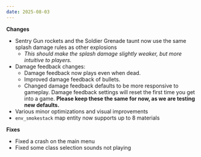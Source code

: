 ```yaml
---
date: 2025-08-03
---
```


**Changes**

* Sentry Gun rockets and the Soldier Grenade taunt now use the same splash damage rules as other explosions
  * _This should make the splash damage slightly weaker, but more intuitive to players._
* Damage feedback changes:
  * Damage feedback now plays even when dead.
  * Improved damage feedback of bullets.
  * Changed damage feedback defaults to be more responsive to gameplay. Damage feedback settings will reset the first time you get into a game. **Please keep these the same for now, as we are testing new defaults.**
* Various minor optimizations and visual improvements
* `env_smokestack` map entity now supports up to 8 materials

**Fixes**

* Fixed a crash on the main menu
* Fixed some class selection sounds not playing
